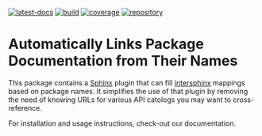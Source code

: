 <!--
SPDX-FileCopyrightText: Copyright © 2022 Idiap Research Institute <contact@idiap.ch>

SPDX-License-Identifier: BSD-3-Clause
-->

[![latest-docs](https://img.shields.io/badge/docs-v1.0.0-orange.svg)](https://www.idiap.ch/software/biosignal/docs/software/auto-intersphinx/v1.0.0/sphinx/index.html)
[![build](https://gitlab.idiap.ch/software/auto-intersphinx/badges/v1.0.0/pipeline.svg)](https://gitlab.idiap.ch/software/auto-intersphinx/commits/v1.0.0)
[![coverage](https://gitlab.idiap.ch/software/auto-intersphinx/badges/v1.0.0/coverage.svg)](https://www.idiap.ch/software/biosignal/docs/software/auto-intersphinx/v1.0.0/coverage/index.html)
[![repository](https://img.shields.io/badge/gitlab-project-0000c0.svg)](https://gitlab.idiap.ch/software/auto-intersphinx)

# Automatically Links Package Documentation from Their Names

This package contains a [Sphinx](https://www.sphinx-doc.org/) plugin that can
fill
[intersphinx](https://www.sphinx-doc.org/en/main/usage/extensions/intersphinx.html)
mappings based on package names.  It simplifies the use of that plugin by
removing the need of knowing URLs for various API catologs you may want to
cross-reference.

For installation and usage instructions, check-out our documentation.
